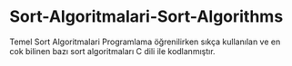 # Sort-Algoritmalari-Sort-Algorithms
Temel Sort Algoritmalari
Programlama öğrenilirken sıkça kullanılan ve en cok bilinen bazı sort algoritmaları C dili ile kodlanmıştır.
